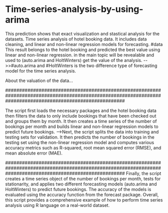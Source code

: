 # Time-series-analysis-by-using-arima

This prediction shows that exact visualization and stastical analysis for the datasets.
Time series analysis of hotel booking data. It includes data cleaning, and linear and non-linear regression models for forecasting.
#data This result belongs to the hotel booking and predicted the best value using linear and non-linear regression. in the main topic will be revealable and used to (auto.arima and HoltWinters) get the value of the analysis.
-->>#auto.arima and #HoltWinters is the two difference type of forecasting model for the time series analysis.

About the valuation of the data...

###########################################################################################################################################################

The script first loads the necessary packages and the hotel booking data then filters the data to only include bookings that have been checked out and groups them by month. It then creates a time series of the number of bookings per month and builds linear and non-linear regression models to predict future bookings.
-->Next, the script splits the data into training and testing sets for validation. It then predicts the number of bookings in the testing set using the non-linear regression model and computes various accuracy metrics such as R-squared, root mean squared error (RMSE), and mean absolute error (MAE).

###########################################################################################################################################################
Finally, the script creates a time series object of the number of bookings per month, tests for stationarity, and applies two different forecasting models (auto.arima and HoltWinters) to predict future bookings. The accuracy of the models is evaluated using the accuracy function from the forecast package.
Overall, this script provides a comprehensive example of how to perform time series analysis using R language on a real-world dataset.
